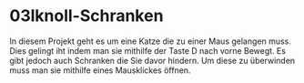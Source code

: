 # 03lknoll-Schranken
In diesem Projekt geht es um eine Katze die zu einer Maus gelangen muss. Dies gelingt iht indem man sie mithilfe der Taste D nach vorne Bewegt. Es gibt jedoch auch Schranken die Sie davor hindern. Um diese zu überwinden muss man sie mithilfe eines Mausklickes öffnen. 
